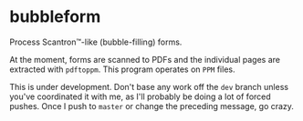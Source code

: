 # bubbleform

Process Scantron™-like (bubble-filling) forms.

At the moment, forms are scanned to PDFs and the individual pages are extracted
with `pdftoppm`. This program operates on `PPM` files.

This is under development. Don't base any work off the `dev` branch unless
you've coordinated it with me, as I'll probably be doing a lot of forced
pushes. Once I push to `master` or change the preceding message, go crazy.
